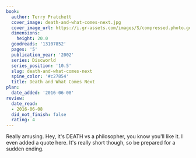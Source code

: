 ```yaml
---
book:
  author: Terry Pratchett
  cover_image: death-and-what-comes-next.jpg
  cover_image_url: https://i.gr-assets.com/images/S/compressed.photo.goodreads.com/books/1391181745l/13107852._SX98_.jpg
  dimensions:
    height: 20.0
  goodreads: '13107852'
  pages: '5'
  publication_year: '2002'
  series: Discworld
  series_position: '10.5'
  slug: death-and-what-comes-next
  spine_color: '#c27854'
  title: Death and What Comes Next
plan:
  date_added: '2016-06-08'
review:
  date_read:
  - 2016-06-08
  did_not_finish: false
  rating: 4
---
```


Really amusing. Hey, it's DEATH vs a philosopher, you know you'll like it. I even added a quote here. It's really short though, so be prepared for a sudden ending.
